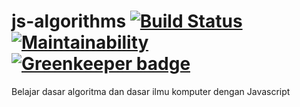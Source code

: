# js-algorithms [![Build Status](https://travis-ci.org/wayanjimmy/js-algorithms.svg?branch=master)](https://travis-ci.org/wayanjimmy/js-algorithms) [![Maintainability](https://api.codeclimate.com/v1/badges/b7a4c6f417091e447dad/maintainability)](https://codeclimate.com/github/wayanjimmy/js-algorithms/maintainability) [![Greenkeeper badge](https://badges.greenkeeper.io/wayanjimmy/js-algorithms.svg)](https://greenkeeper.io/)

Belajar dasar algoritma dan dasar ilmu komputer dengan Javascript 
